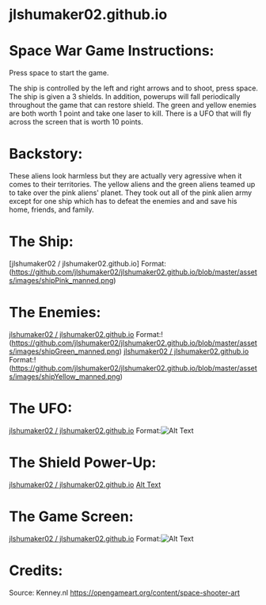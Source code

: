 # jlshumaker02.github.io

# Space War Game Instructions:

Press space to start the game.

The ship is controlled by the left and right arrows and to shoot, press space.
The ship is given a 3 shields. In addition, powerups will fall periodically throughout
the game that can restore shield.
The green and yellow enemies are both worth 1 point and take one laser to kill.
There is a UFO that will fly across the screen that is worth 10 points.

# Backstory:
These aliens look harmless but they are actually very agressive when it comes to their 
territories. The yellow aliens and the green aliens teamed up to take over the pink aliens' 
planet. They took out all of the pink alien army except for one ship which has to defeat the 
enemies and and save his home, friends, and family.

# The Ship:
[jlshumaker02 / jlshumaker02.github.io]
Format:(https://github.com/jlshumaker02/jlshumaker02.github.io/blob/master/assets/images/shipPink_manned.png)

# The Enemies:
[jlshumaker02 / jlshumaker02.github.io](/images/alien.png)
Format:!(https://github.com/jlshumaker02/jlshumaker02.github.io/blob/master/assets/images/shipGreen_manned.png)
[jlshumaker02 / jlshumaker02.github.io](/images/alien.png)
Format:!(https://github.com/jlshumaker02/jlshumaker02.github.io/blob/master/assets/images/shipYellow_manned.png)

# The UFO:
[jlshumaker02 / jlshumaker02.github.io](/images/alien.png)
Format:![Alt Text](https://github.com/jlshumaker02/jlshumaker02.github.io/blob/master/assets/images/shipBlue.png)

# The Shield Power-Up:
[jlshumaker02 / jlshumaker02.github.io](/images/alien.png)
[Alt Text](https://github.com/jlshumaker02/jlshumaker02.github.io/blob/master/assets/images/powerup.png)

# The Game Screen:
[jlshumaker02 / jlshumaker02.github.io](/images/alien.png)
Format:![Alt Text](https://github.com/jlshumaker02/jlshumaker02.github.io/blob/master/Screenshot%20(5).png)

# Credits:
Source: Kenney.nl
https://opengameart.org/content/space-shooter-art
